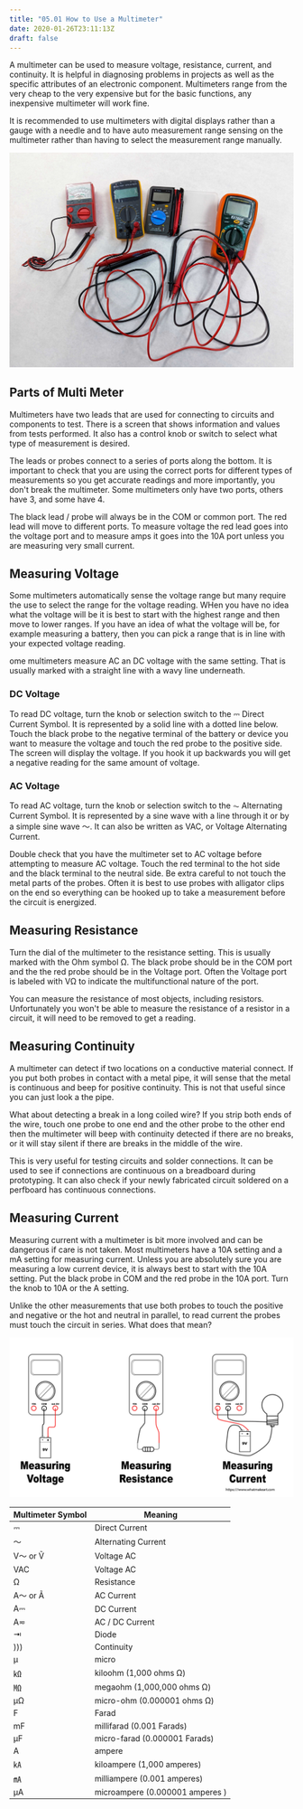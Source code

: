 ```yaml
---
title: "05.01 How to Use a Multimeter"
date: 2020-01-26T23:11:13Z
draft: false
---
```


A multimeter can be used to measure voltage, resistance, current, and continuity. It is helpful in diagnosing problems in projects as well as the specific attributes of an electronic component. Multimeters range from the very cheap to the very expensive but for the basic functions, any inexpensive multimeter will work fine.

It is recommended to use multimeters with digital displays rather than a gauge with a needle and to have auto measurement range sensing on the multimeter rather than having to select the measurement range manually.

[![Multimeters](2023-multimeters.jpg)](2023-multimeters.jpg)

## Parts of Multi Meter

Multimeters have two leads that are used for connecting to circuits and components to test. There is a screen that shows information and values from tests performed. It also has a control knob or switch to select what type of measurement is desired.

The leads or probes connect to a series of ports along the bottom. It is important to check that you are using the correct ports for different types of measurements so you get accurate readings and more importantly, you don't break the multimeter. Some multimeters only have two ports, others have 3, and some have 4.

The black lead / probe will always be in the COM or common port. The red lead will move to different ports. To measure voltage the red lead goes into the voltage port and to measure amps it goes into the 10A port unless you are measuring very small current.

## Measuring Voltage

Some multimeters automatically sense the voltage range but many require the use to select the range for the voltage reading. WHen you have no idea what the voltage will be it is best to start with the highest range and then move to lower ranges. If you have an idea of what the voltage will be, for example measuring a battery, then you can pick a range that is in line with your expected voltage reading.

ome multimeters measure AC an DC voltage with the same setting. That is usually marked with a straight line with a wavy line underneath.

### DC Voltage

To read DC voltage, turn the knob or selection switch to the ⎓ Direct Current Symbol. It is represented by a solid line with a dotted line below. Touch the black probe to the negative terminal of the battery or device you want to measure the voltage and touch the red probe to the positive side. The screen will display the voltage. If you hook it up backwards you will get a negative reading for the same amount of voltage.

### AC Voltage

To read AC voltage, turn the knob or selection switch to the ⏦ Alternating Current Symbol. It is represented by a sine wave with a line through it or by a simple sine wave 〜. It can also be written as VAC, or Voltage Alternating Current.

Double check that you have the multimeter set to AC voltage before attempting to measure AC voltage. Touch the red terminal to the hot side and the black terminal to the neutral side. Be extra careful to not touch the metal parts of the probes. Often it is best to use probes with alligator clips on the end so everything can be hooked up to take a measurement before the circuit is energized.

## Measuring Resistance

Turn the dial of the multimeter to the resistance setting. This is usually marked with the Ohm symbol Ω. The black probe should be in the COM port and the the red probe should be in the Voltage port. Often the Voltage port is labeled with VΩ to indicate the multifunctional nature of the port.

You can measure the resistance of most objects, including resistors. Unfortunately you won't be able to measure the resistance of a resistor in a circuit, it will need to be removed to get a reading.

## Measuring Continuity

A multimeter can detect if two locations on a conductive material connect. If you put both probes in contact with a metal pipe, it will sense that the metal is continuous and beep for positive continuity. This is not that useful since you can just look a the pipe.

What about detecting a break in a long coiled wire? If you strip both ends of the wire, touch one probe to one end and the other probe to the other end then the multimeter will beep with continuity detected if there are no breaks, or it will stay silent if there are breaks in the middle of the wire.

This is very useful for testing circuits and solder connections. It can be used to see if connections are continuous on a breadboard during prototyping. It can also check if your newly fabricated circuit soldered on a perfboard has continuous connections.

## Measuring Current

Measuring current with a multimeter is bit more involved and can be dangerous if care is not taken. Most multimeters have a 10A setting and a mA setting for measuring current. Unless you are absolutely sure you are measuring a low current device, it is always best to start with the 10A setting. Put the black probe in COM and the red probe in the 10A port. Turn the knob to 10A or the A setting.

Unlike the other measurements that use both probes to touch the positive and negative or the hot and neutral in parallel, to read current the probes must touch the circuit in series. What does that mean?

[![Multimeter Readings Illustration](2023-multimeter-readings-illustration.jpg)](2023-multimeter-readings-illustration.jpg)

<div class="responsive-table-markdown">

| Multimeter Symbol | Meaning                         |
| ----------------- | ------------------------------- |
| ⎓                 | Direct Current                  |
| 〜                | Alternating Current             |
| V〜 or Ṽ          | Voltage AC                      |
| VAC               | Voltage AC                      |
| Ω                 | Resistance                      |
| A〜 or Ã          | AC Current                      |
| A⎓                | DC Current                      |
| A≂                | AC / DC Current                 |
| ⇥                 | Diode                           |
| )))               | Continuity                      |
| µ                 | micro                           |
| ㏀                | kiloohm (1,000 ohms Ω)          |
| ㏁                | megaohm (1,000,000 ohms Ω)      |
| µΩ                | micro-ohm (0.000001 ohms Ω)     |
| F                 | Farad                           |
| mF                | millifarad (0.001 Farads)       |
| µF                | micro-farad (0.000001 Farads)   |
| A                 | ampere                          |
| ㎄                | kiloampere (1,000 amperes)      |
| ㎃                | milliampere (0.001 amperes)     |
| μA                | microampere (0.000001 amperes ) |

</div>
